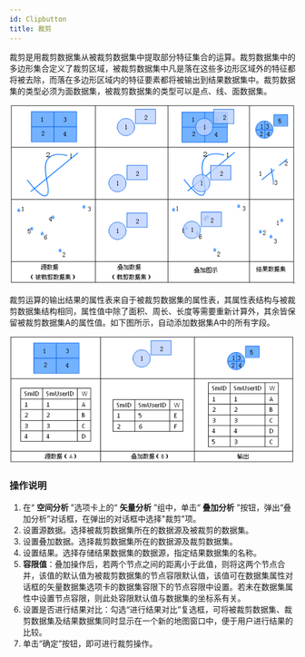 ```yaml
---
id: Clipbutton
title: 裁剪
---  
```


裁剪是用裁剪数据集从被裁剪数据集中提取部分特征集合的运算。裁剪数据集中的多边形集合定义了裁剪区域，被裁剪数据集中凡是落在这些多边形区域外的特征都将被去除，而落在多边形区域内的特征要素都将被输出到结果数据集中。裁剪数据集的类型必须为面数据集，被裁剪数据集的类型可以是点、线、面数据集。
  
  
![](img/clipbuttonoperation.png)  
  
裁剪运算的输出结果的属性表来自于被裁剪数据集的属性表，其属性表结构与被裁剪数据集结构相同，属性值中除了面积、周长、长度等需要重新计算外，其余皆保留被裁剪数据集A的属性值。如下图所示，自动添加数据集A中的所有字段。  
  
![](img/clipbuttonproperty.png)  

### 操作说明   
  
1. 在“ **空间分析** ”选项卡上的“ **矢量分析** ”组中，单击“ **叠加分析** ”按钮，弹出“叠加分析”对话框，在弹出的对话框中选择"裁剪"项。  
2. 设置源数据。选择被裁剪数据集所在的数据源及被裁剪的数据集。   
3. 设置叠加数据。选择裁剪数据集所在的数据源及裁剪数据集。   
4. 设置结果。选择存储结果数据集的数据源，指定结果数据集的名称。    
5. **容限值**：叠加操作后，若两个节点之间的距离小于此值，则将这两个节点合并，该值的默认值为被裁剪数据集的节点容限默认值，该值可在数据集属性对话框的矢量数据集选项卡的数据集容限下的节点容限中设置。若未在数据集属性中设置节点容限，则此处容限默认值与数据集的坐标系有关。  
6. 设置是否进行结果对比：勾选“进行结果对比”复选框，可将被裁剪数据集、裁剪数据集及结果数据集同时显示在一个新的地图窗口中，便于用户进行结果的比较。  
7. 单击“确定”按钮，即可进行裁剪操作。

